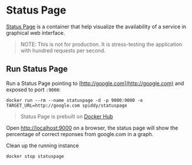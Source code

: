 # Status Page

[Status Page](https://github.com/spiddy/statuspage) is a container that help visualize the availability of a service in graphical web interface.

> NOTE: This is not for production. It is stress-testing the application with hundred requests per second.

## Run Status Page

Run a Status Page pointing to [http://google.com](http://google.com) and exposed to port `:9000`:

```shell
docker run --rm --name statuspage -d -p 9000:9000 -e TARGET_URL=http://google.com spiddy/statuspage
```

> Status Page is prebuilt on [Docker Hub](https://hub.docker.com/r/spiddy/statuspage/)

Open [http://localhost:9000](http://localhost:9000) on a browser, the status page will show the percentage of correct reponses from google.com in a graph.

Clean up the running instance

```shell
docker stop statuspage
```
